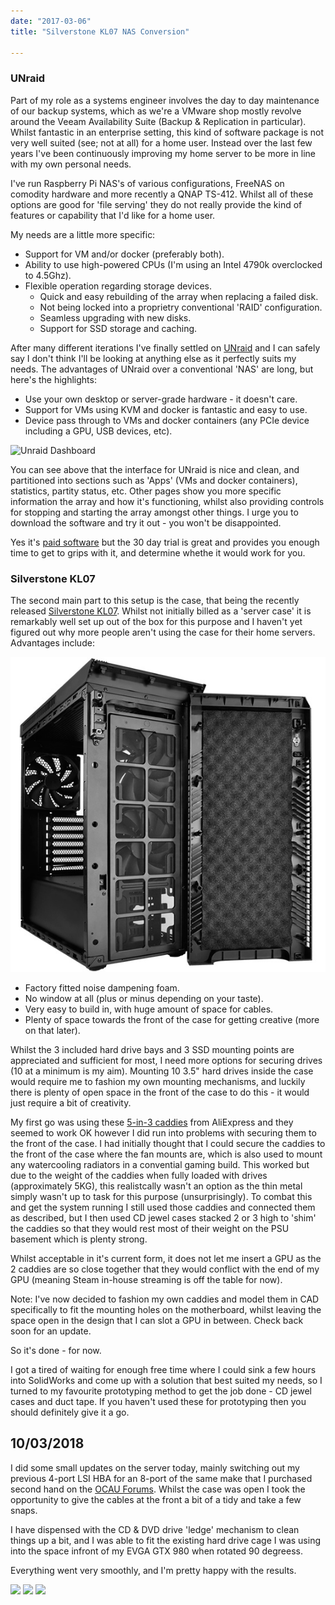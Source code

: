 ```yaml
---
date: "2017-03-06"
title: "Silverstone KL07 NAS Conversion"

---
```


### UNraid

Part of my role as a systems engineer involves the day to day maintenance of our backup systems, which as we're a VMware shop mostly revolve around the Veeam Availability Suite (Backup & Replication in particular). Whilst fantastic in an enterprise setting, this kind of software package is not very well suited (see; not at all) for a home user. Instead over the last few years I've been continuously improving my home server to be more in line with my own personal needs.

I've run Raspberry Pi NAS's of various configurations, FreeNAS on comodity hardware and more recently a QNAP TS-412. Whilst all of these options are good for 'file serving' they do not really provide the kind of features or capability that I'd like for a home user.

My needs are a little more specific:

-   Support for VM and/or docker (preferably both).
-   Ability to use high-powered CPUs (I'm using an Intel 4790k
    overclocked to 4.5Ghz).
-   Flexible operation regarding storage devices.
    -   Quick and easy rebuilding of the array when replacing a failed
        disk.
    -   Not being locked into a proprietry conventional 'RAID'
        configuration.
    -   Seamless upgrading with new disks.
    -   Support for SSD storage and caching.

After many different iterations I've finally settled on [UNraid](https://lime-technology.com/) and I can safely say I don't think I'll be looking at anything else as it perfectly suits my needs. The advantages of UNraid over a conventional 'NAS' are long, but here's the highlights:

-   Use your own desktop or server-grade hardware - it doesn't care.
-   Support for VMs using KVM and docker is fantastic and easy to use.
-   Device pass through to VMs and docker containers (any PCIe device
    including a GPU, USB devices, etc).

![Unraid Dashboard](/static/unraid-f9979514.jpg)

You can see above that the interface for UNraid is nice and clean, and partitioned into sections such as 'Apps' (VMs and docker containers), statistics, partity status, etc. Other pages show you more specific information the array and how it's functioning, whilst also providing controls for stopping and starting the array amongst other things. I urge you to download the software and try it out - you won't be disappointed.

Yes it's [paid software](https://lime-technology.com/pricing/) but the 30 day trial is great and provides you enough time to get to grips with it, and determine whethe it would work for you.

### Silverstone KL07

The second main part to this setup is the case, that being the recently released [Silverstone
KL07](http://www.silverstonetek.com/product.php?area=en&pid=680). Whilst not initially billed as a 'server case' it is remarkably well set up out of the box for this purpose and I haven't yet figured out why more people aren't using the case for their home servers. Advantages include:

![KL07 Front](/static/b490e258-kl07-1.jpg)

-   Factory fitted noise dampening foam.
-   No window at all (plus or minus depending on your taste).
-   Very easy to build in, with huge amount of space for cables.
-   Plenty of space towards the front of the case for getting creative
    (more on that later).

Whilst the 3 included hard drive bays and 3 SSD mounting points are appreciated and sufficient for most, I need more options for securing drives (10 at a minimum is my aim). Mounting 10 3.5" hard drives inside the case would require me to fashion my own mounting mechanisms, and luckily there is plenty of open space in the front of the case to do this - it would just require a bit of creativity.

My first go was using these [5-in-3 caddies](https://www.aliexpress.com/item/5-25-to-3-5-SATA-SAS-HDD-Hard-Drive-Cage-Adapter-Tray-Caddy-Rack-Bracket/1993113502.html) from AliExpress and they seemed to work OK however I did run into problems with securing them to the front of the case. I had initially thought that I could secure the caddies to the front of the case where the fan mounts are, which is also used to mount any watercooling radiators in a convential gaming build. This worked but due to the weight of the caddies when fully loaded with drives (approximately 5KG), this realistcally wasn't an option as the thin metal simply wasn't up to task for this purpose (unsurprisingly). To combat this and get the system running I still used those caddies and connected them as described, but I then used CD jewel cases stacked 2 or 3 high to 'shim' the caddies so that they would rest most of their weight on the PSU basement which is plenty strong.

Whilst acceptable in it's current form, it does not let me insert a GPU as the 2 caddies are so close together that they would conflict with the end of my GPU (meaning Steam in-house streaming is off the table for now).

Note: I've now decided to fashion my own caddies and model them in CAD specifically to fit the mounting holes on the motherboard, whilst leaving the space open in the design that I can slot a GPU in between. Check back soon for an update.

So it's done - for now.

I got a tired of waiting for enough free time where I could sink a few hours into SolidWorks and come up with a solution that best suited my needs, so I turned to my favourite prototyping method to get the job done - CD jewel cases and duct tape. If you haven't used these for prototyping then you should definitely give it a go.


10/03/2018
----------

I did some small updates on the server today, mainly switching out my previous 4-port LSI HBA for an 8-port of the same make that I purchased second hand on the [OCAU Forums](https://forums.overclockers.com.au/). Whilst the case was open I took the opportunity to give the cables at the front a bit of a tidy and take a few snaps.

I have dispensed with the CD & DVD drive 'ledge' mechanism to clean things up a bit, and I was able to fit the existing hard drive cage I was using into the space infront of my EVGA GTX 980 when rotated 90 degreess. 

Everything went very smoothly, and I'm pretty happy with the results.

![](https://i.imgur.com/TAoMvg4l.jpg)
![](https://i.imgur.com/yRVGjVfl.jpg)
![](https://i.imgur.com/ZCkjuMAl.jpg)

